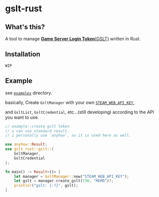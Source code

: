 # gslt-rust

## What's this?

A tool to manage [**Game Server Login Token**(GSLT)](https://steamcommunity.com/dev/managegameservers) written in Rust.

## Installation
`WIP`

## Example
see [`examples`](https://github.com/FlowingSPDG/gslt-rust/tree/master/examples) directory.

basically, Create `GsltManager` with your own [`STEAM_WEB_API_KEY`,](https://steamcommunity.com/dev/apikey)

and `GsltList`, `GsltCredential`, etc...(still developing) according to the API you want to use.

```rs
// example::create gslt token
// u can use standard result.
// i personally use `anyhow`, so it is used here as well.

use anyhow::Result;
use gslt_rust::gslt::{
    GsltManager,
    GsltCredential
};

fn main() -> Result<()> {
    let manager = GsltManager::new("STEAM_WEB_API_KEY");
    let gslt = manager.create_gslt(730, "MEMO")?;
    println!("gslt: {:?}", gslt);
}
```

